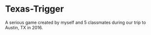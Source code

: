 # Texas-Trigger
A serious game created by myself and 5 classmates during our trip to Austin, TX in 2016.
